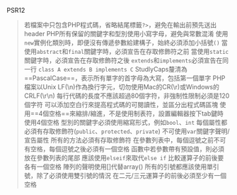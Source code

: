 PSR12
>若檔案中只包含PHP程式碼，省略結尾標籤`?>`，避免在輸出前預先送出header
>PHP所有保留的關鍵字和型別使用小寫字母，避免與常數混淆
>使用`new`實例化類別時，即便沒有傳遞參數給建構子，始終必須添加小括號`()`
>當使用`abstract`和`final`關鍵字時，必須宣告在存取修飾符之前
>當使用`static`關鍵字時，必須宣告在存取修飾符之後
>`extends`和`implements`必須宣告在同一行 `class A extends B implements C`
>StudlyCaps釐清為==PascalCase==，表示所有單字的首字母為大寫，包括第一個單字
>PHP檔案以Unix LF(\n)作為換行字元，切勿使用Mac的CR(\r)或Windows的CRLF(\r\n)
>每行代碼的長度不應該超過80個字符，非強制性限制必須是120個字符
>可以添加空白行來提高程式碼的可閱讀性，並區分出程式碼區塊
>使用==4個空格==來縮排/縮進，不是使用制表符，設置編輯器按下tab鍵時使用4個空格
>型別的關鍵字必須使用縮寫形式，例如`bool`、`int`
>每個屬性都必須有存取修飾符(`public`、`protected`、`private`)
>不可使用`var`關鍵字聲明/宣告屬性
>所有的方法必須有存取修飾符
>在參數列表中，每個逗號之前不可有空格，每個逗號之後必須有一個空格
>函數中若參數帶有預設值，則必須放在參數列表的尾部
>應該使用`elseif`來取代`else if`
>比較運算子的前後要各有一個空格
>陣列的聲明使用[]代替array()
>所有的引號都應該使用單引號，除了必須使用雙引號的情況
>在二元/三元運算子的前後必須至少有一個空格